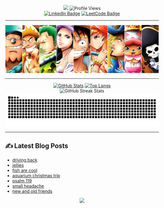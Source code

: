 <div id="header" align="center">
  <img src="https://capsule-render.vercel.app/api?text=Hi,%20I'm%20Stephen&animation=fadeIn&type=waving&color=gradient&customColorList=6&height=150&fontSize=50&fontAlignY=30&stroke=FFFFFF&strokeWidth=1&fontColor=222288"/>
  <img src="https://komarev.com/ghpvc/?username=chspur&style=for-the-badge&color=222288" alt="Profile Views"/>
  <br>
  <a href="https://www.linkedin.com/in/stw51924"><img src="https://img.shields.io/badge/linkedin-%230077B5.svg?style=for-the-badge&logo=linkedin&logoColor=white" alt="LinkedIn Badge"/></a>
  <a href="https://leetcode.com/u/chspur/"><img src="https://img.shields.io/badge/LeetCode-000000?style=for-the-badge&logo=LeetCode&logoColor=#d16c06" alt="LeetCode Badge"/></a>
</div>

<div align="center">
  <hr>
  <img src="strawhats.webp"/>
  <hr>
  <a href="https://github.com/anuraghazra/github-readme-stats"><img src="https://github-readme-stats-chspurs-projects.vercel.app/api?username=chspur&show_icons=true&theme=tokyonight" alt="GitHub Stats"/></a>
  <a href="https://github.com/anuraghazra/github-readme-stats"><img src="https://github-readme-stats-chspurs-projects.vercel.app/api/top-langs/?username=chspur&layout=compact&theme=tokyonight" alt="Top Langs"/></a>
  <br>
  <picture>
    <source media="(prefers-color-scheme: dark)" srcset="https://github-readme-streak-stats-chspurs-projects.vercel.app?user=chspur&theme=tokyonight" />
    <source media="(prefers-color-scheme: light)" srcset="https://github-readme-streak-stats-chspurs-projects.vercel.app?user=chspur&theme=catppuccin_latte" />
    <img alt="GitHub Streak Stats" src="https://github-readme-streak-stats-chspurs-projects.vercel.app?user=chspur&theme=catppuccin_latte" />
  </picture>
  <!--<a href="https://git.io/streak-stats"><img src="https://github-readme-streak-stats-chspurs-projects.vercel.app?user=chspur&theme=tokyonight" alt="GitHub Streak"/></a>-->
  <picture>
    <source media="(prefers-color-scheme: dark)" srcset="https://github.com/chspur/chspur/blob/output/github-contribution-grid-snake-dark.svg?palette=github-dark" />
    <source media="(prefers-color-scheme: light)" srcset="https://github.com/chspur/chspur/blob/output/github-contribution-grid-snake.svg" />
    <img alt="github-snake" src="https://github.com/chspur/chspur/blob/output/github-contribution-grid-snake.svg" />
  </picture>
  <hr>
</div>

## :writing_hand: Latest Blog Posts
<!-- BLOG-POST-LIST:START -->
- [driving back](https://blog.swang.cloud/2024/12/28/driving-back/)
- [jellies](https://blog.swang.cloud/2024/12/27/jellies/)
- [fish are cool](https://blog.swang.cloud/2024/12/26/fish-are-cool/)
- [aquarium christmas trip](https://blog.swang.cloud/2024/12/25/aquarium-christmas-trip/)
- [psalm 119](https://blog.swang.cloud/2024/12/24/psalm-119/)
- [small headache](https://blog.swang.cloud/2024/12/23/small-headache/)
- [new and old friends](https://blog.swang.cloud/2024/12/22/new-and-old-friends/)
<!-- BLOG-POST-LIST:END -->

<div id="footer" align="center">
  <img src="https://capsule-render.vercel.app/api?&type=waving&color=gradient&customColorList=6&height=100&section=footer"/>
</div>
